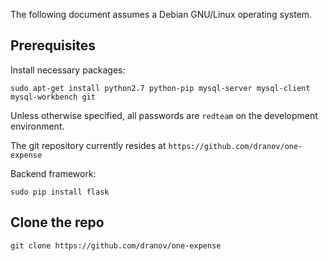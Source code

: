 The following document assumes a Debian GNU/Linux operating system.


## Prerequisites

Install necessary packages:

    sudo apt-get install python2.7 python-pip mysql-server mysql-client mysql-workbench git
    
Unless otherwise specified, all passwords are `redteam` on the development environment.

The git repository currently resides at `https://github.com/dranov/one-expense`

Backend framework:

    sudo pip install flask
    

## Clone the repo

    git clone https://github.com/dranov/one-expense